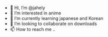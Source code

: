 - 👋 Hi, I’m @jahely
- 👀 I’m interested in anime
- 🌱 I’m currently learning japanese and Korean
- 💞️ I’m looking to collaborate on downloads
- 📫 How to reach me ..

<!---
jahely/jahely is a ✨ special ✨ repository because its `README.md` (this file) appears on your GitHub profile.
You can click the Preview link to take a look at your changes.
--->
